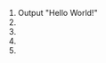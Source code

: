 <ol type="1">
  <li>Output "Hello World!"</li>
  <li></li>
  <li></li>
  <li></li>
  <li></li>
</ol>

